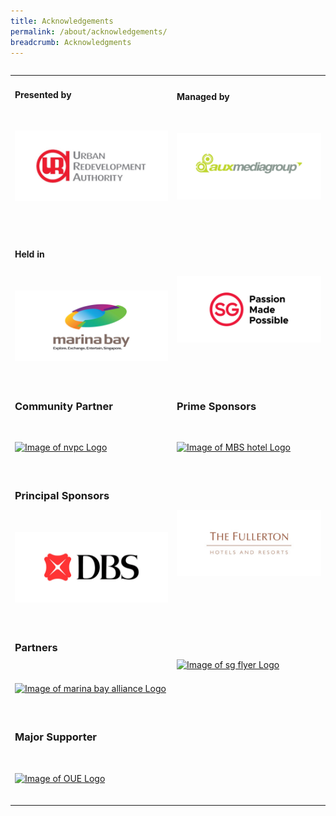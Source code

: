 ```yaml
---
title: Acknowledgements
permalink: /about/acknowledgements/
breadcrumb: Acknowledgments 
---
```

<table class="table-v">

<table style="width:100%">
    
<tr>
    <td>
      <h4>Presented by</h4>
      <br>
      <p><a href="https://www.ura.gov.sg/Corporate"><img src="https://github.com/isomerpages/ura-mbsc2021/blob/staging/images/ura.JPEG?raw=true" alt="Image of URA Logo"></a></p>
      <br>
      <br> 
    </td>
    <td>
      <h4>Managed by</h4>
      <br>
      <p><a href="http://www.aux.com.sg/"><img src="https://github.com/isomerpages/ura-mbsc2021/blob/staging/images/aux.JPEG?raw=true" alt="Image of AUX Logo"></a></p>
      <br>
      <br>    
<tr>
    <td>
      <h4>Held in</h4>
      <br>
      <p><a href="https://www.ura.gov.sg/Corporate/Get-Involved/Shape-A-Distinctive-City/Explore-Our-City/Marina-Bay"><img src="https://github.com/isomerpages/ura-mbsc2021/blob/staging/images/mbl.JPEG?raw=true" alt="Image of MBS Logo"></a></p>
    <br>
    </td>
    <td>
      <h4><!-- --></h4>
      <br>
      <p><a href="https://www.stb.gov.sg/content/stb/en.html"><img src="https://github.com/isomerpages/ura-mbsc2021/blob/staging/images/pmp.JPEG?raw=true" alt="Image of STB Logo"></a></p>
      <br>
      <br>   
<tr>
    <td>
      <h3>Community Partner</h3>
      <br>
      <p><a href="https://cityofgood.sg/"><img src="https://media.glassdoor.com/sqll/799048/national-volunteer-and-philanthropy-centre-squarelogo-1582694770862.png" alt="Image of nvpc Logo"></a></p>
      <br>
      </td>
      <td>
      <h3>Prime Sponsors</h3>
      <br>
      <p><a href="https://www.marinabaysands.com/"><img src="https://cpas.org.sg/wp-content/uploads/2019/05/MBS-Logo-600x600jpg.jpg" alt="Image of MBS hotel Logo"></a></p>
      <br>
<tr>   
    <td>
      <h3>Principal Sponsors</h3>
      <br>
      <p><a href="https://www.dbs.com/default.page?gclsrc=aw.ds&&scp=true&gclid=EAIaIQobChMIv5fMjOnA5QIVRyUrCh1DtAEAEAAYASAAEgI_VfD_BwE"><img src="https://github.com/isomerpages/ura-mbsc2021/blob/staging/images/dbs.JPEG?raw=true" alt="Image of DBS Logo"></a></p>
    <br>
    </td>
    <td>
      <br>
      <p><a href="https://www.fullertonhotels.com/"><img src="https://github.com/isomerpages/ura-mbsc2021/blob/staging/images/ful.JPEG?raw=true" alt="Image of fullerton Logo"></a></p>
      <br>
      <br> 
<tr>        
    <td>
      <h3>Partners</h3>
      <br>
      <p><a href="https://marinabayalliance.com/"><img src="https://d33wubrfki0l68.cloudfront.net/90c629e216a98d389b5f105d7d07ed839a707cdf/9987e/images/pbid_sponsor_logo.png" alt="Image of marina bay alliance Logo"></a></p>
      <br>
    </td>
    <td>
      <br>
      <p><a href="https://www.singaporeflyer.com/"><img src="https://d33wubrfki0l68.cloudfront.net/0b336dab17b679529351cbfa349890e241828af2/8ee18/images/updated_sgflyersponsor_logo.png" alt="Image of sg flyer Logo"></a></p>
      <br>
      <br> 
     <tr>   
    <td>
      <h3>Major Supporter</h3>
      <br>
      <p><a href="https://oue.com.sg/"><img src="https://d33wubrfki0l68.cloudfront.net/f5e3dc8d94bbd9cad6420ed4a64ddc1ece69c90f/fe8d5/images/logos/oue.png" alt="Image of OUE Logo"></a></p>
    <br>
       

